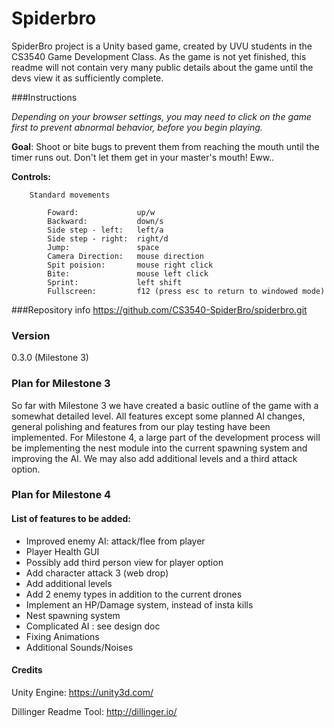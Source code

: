 # Spiderbro

SpiderBro project is a Unity based game, created by UVU students in the CS3540 Game Development Class.  As the game is not yet finished, this readme will not contain very many public details about the game until the devs view it as sufficiently complete.

###Instructions	

*Depending on your browser settings, you may need to click on the game first to prevent abnormal behavior, before you begin playing.*
	
**Goal**: Shoot or bite bugs to prevent them from reaching the mouth until the timer runs out.  Don't let them get in your master's mouth! Eww..
	
	
**Controls:** 
		
	
			
		Standard movements

			Foward: 		    up/w
			Backward:		    down/s
			Side step - left: 	left/a			
			Side step - right:	right/d			
			Jump: 			    space		
			Camera Direction: 	mouse direction		
			Spit poision:		mouse right click
			Bite:			    mouse left click
			Sprint:			    left shift
			Fullscreen:		    f12 (press esc to return to windowed mode)


###Repository info
https://github.com/CS3540-SpiderBro/spiderbro.git

### Version
0.3.0 (Milestone 3)

### Plan for Milestone 3


So far with Milestone 3 we have created a basic outline of the game with a somewhat detailed level.  All features except some planned AI changes, general polishing and features from our play testing have been implemented. For Milestone 4, a large part of the development process will be implementing the nest module into the current spawning system and improving the AI.  We may also add additional levels and a third attack option.  

### Plan for Milestone 4

#### List of features to be added:
- Improved enemy AI: attack/flee from player
- Player Health GUI
- Possibly add third person view for player option
- Add character attack 3 (web drop)
- Add additional levels
- Add 2 enemy types in addition to the current drones
- Implement an HP/Damage system, instead of insta kills
- Nest spawning system
- Complicated AI : see design doc
- Fixing Animations
- Additional Sounds/Noises

#### Credits
Unity Engine: https://unity3d.com/

Dillinger Readme Tool: http://dillinger.io/

